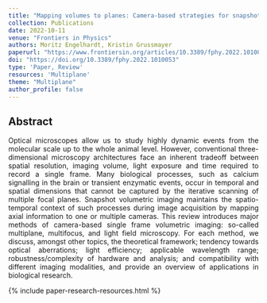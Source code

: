 ```yaml
---
title: "Mapping volumes to planes: Camera-based strategies for snapshot volumetric microscopy"
collection: Publications
date: 2022-10-11
venue: "Frontiers in Physics"
authors: Moritz Engelhardt, Kristin Grussmayer
paperurl: "https://www.frontiersin.org/articles/10.3389/fphy.2022.1010053/full"
doi: "https://doi.org/10.3389/fphy.2022.1010053"
type: 'Paper, Review'
resources: 'Multiplane'
theme: "Multiplane"
author_profile: false
---
```


<h2> Abstract </h2>
<p align= "justify">
Optical microscopes allow us to study highly dynamic events from the molecular scale up to the whole animal level. However, conventional three-dimensional microscopy architectures face an inherent tradeoff between spatial resolution, imaging volume, light exposure and time required to record a single frame. Many biological processes, such as calcium signalling in the brain or transient enzymatic events, occur in temporal and spatial dimensions that cannot be captured by the iterative scanning of multiple focal planes. Snapshot volumetric imaging maintains the spatio-temporal context of such processes during image acquisition by mapping axial information to one or multiple cameras. This review introduces major methods of camera-based single frame volumetric imaging: so-called multiplane, multifocus, and light field microscopy. For each method, we discuss, amongst other topics, the theoretical framework; tendency towards optical aberrations; light efficiency; applicable wavelength range; robustness/complexity of hardware and analysis; and compatibility with different imaging modalities, and provide an overview of applications in biological research. </p>

{% include paper-research-resources.html %}